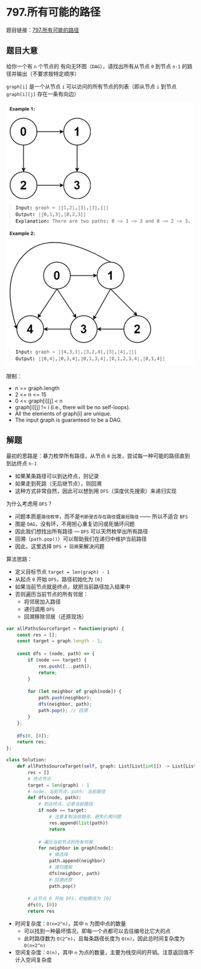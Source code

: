 # 797.所有可能的路径

题目链接：[797.所有可能的路径](https://leetcode.cn/problems/all-paths-from-source-to-target/)

## 题目大意

给你一个有 `n` 个节点的 有向无环图（`DAG`），请找出所有从节点 `0` 到节点 `n-1` 的路径并输出（不要求按特定顺序）

`graph[i]` 是一个从节点 `i` 可以访问的所有节点的列表（即从节点 `i` 到节点 `graph[i][j]` 存在一条有向边）

![alt text](https://github.com/donnapersonal/picx-images-hosting/raw/master/image.4g4o8mt409.webp)

限制：
- n == graph.length
- 2 <= n <= 15
- 0 <= graph[i][j] < n
- graph[i][j] != i (i.e., there will be no self-loops).
- All the elements of graph[i] are unique.
- The input graph is guaranteed to be a DAG.

## 解题

最初的思路是：暴力枚举所有路径，从节点 `0` 出发，尝试每一种可能的路径直到到达终点 `n-1`
- 如果某条路径可以到达终点，则记录
- 如果走到死路（无后继节点），则回溯
- 这种方式非常自然，因此可以想到用 `DFS`（深度优先搜索）来递归实现

为什么考虑用 `DFS`？
- 问题本质是`路径枚举`，而不是`判断是否存在路径`或`最短路径` —— 所以不适合 `BFS`
- 图是 `DAG`，没有环，不用担心重复访问或死循环问题
- 因此我们想找出所有路径 — `DFS` 可以天然枚举出所有路径
- 回溯（`path.pop()`）可以帮助我们在递归中维护当前路径
- 因此，这里选择 `DFS + 回溯`来解决问题

算法思路：
- 定义目标节点 `target = len(graph) - 1`
- 从起点 `0` 开始 `DFS`，路径初始化为 `[0]`
- 如果当前节点就是终点，就把当前路径加入结果中
- 否则遍历当前节点的所有邻居：
  - 将邻居加入路径
  - 递归调用 `DFS`
  - 回溯移除邻居（还原现场）

```js
var allPathsSourceTarget = function(graph) {
    const res = [];
    const target = graph.length - 1;

    const dfs = (node, path) => {
        if (node === target) {
            res.push([...path]);
            return;
        }

        for (let neighbor of graph[node]) {
            path.push(neighbor);
            dfs(neighbor, path);
            path.pop(); // 回溯
        }
    };

    dfs(0, [0]);
    return res;
};
```
```python
class Solution:
    def allPathsSourceTarget(self, graph: List[List[int]]) -> List[List[int]]:
        res = []
        # 终点节点
        target = len(graph) - 1
        # node: 当前节点，path: 当前路径
        def dfs(node, path):
            # 到达终点，记录当前路径
            if node == target:
                # 注意复制当前路径，避免引用问题
                res.append(list(path))
                return 
            
            # 遍历当前节点的所有邻居
            for neighbor in graph[node]:
                # 做选择
                path.append(neighbor)
                # 递归搜索
                dfs(neighbor, path)
                # 回溯还原
                path.pop()
        
        # 从节点 0 开始 DFS，初始路径为 [0]
        dfs(0, [0])  
        return res
```

- 时间复杂度：`O(n×2^n)`，其中 `n` 为图中点的数量
  - 可以找到一种最坏情况，即每一个点都可以去往编号比它大的点
  - 此时路径数为 `O(2^n)`，且每条路径长度为 `O(n)`，因此总时间复杂度为 `O(n×2^n)`
- 空间复杂度：`O(n)`，其中 `n` 为点的数量，主要为栈空间的开销。注意返回值不计入空间复杂度